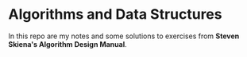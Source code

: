 # Algorithms and Data Structures

In this repo are my notes and some solutions to exercises
from **Steven Skiena's Algorithm Design Manual**.